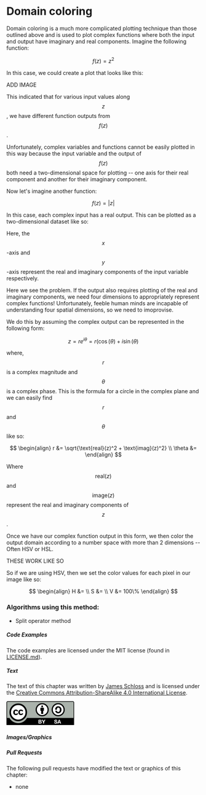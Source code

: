 # Domain coloring

Domain coloring is a much more complicated plotting technique than those outlined above and is used to plot complex functions where both the input and output have imaginary and real components.
Imagine the following function:

$$f(z) = z^2$$

In this case, we could create a plot that looks like this:

ADD IMAGE

This indicated that for various input values along $$z$$, we have different function outputs from $$f(z)$$.

Unfortunately, complex variables and functions cannot be easily plotted in this way because the input variable and the output of $$f(z)$$ both need a two-dimensional space for plotting -- one axis for their real component and another for their imaginary component.

Now let's imagine another function:

$$f(z) = |z|$$

In this case, each complex input has a real output.
This can be plotted as a two-dimensional dataset like so:

Here, the $$x$$-axis and $$y$$-axis represent the real and imaginary components of the input variable respectively.

Here we see the problem.
If the output also requires plotting of the real and imaginary components, we need four dimensions to appropriately represent complex functions!
Unfortunately, feeble human minds are incapable of understanding four spatial dimensions, so we need to imoprovise.

We do this by assuming the complex output can be represented in the following form:

$$z = re^{i \theta} = r(\cos(\theta) + i\sin(\theta)$$

where, $$r$$ is a complex magnitude and $$\theta$$ is a complex phase.
This is the formula for a circle in the complex plane and we can easily find $$r$$ and $$\theta$$ like so:

$$
\begin{align}
    r &= \sqrt{\text{real}(z)^2 + \text{imag}(z)^2} \\
    \theta &= 
\end{align}
$$

Where $$\text{real}(z)$$ and $$\text{image}(z)$$ represent the real and imaginary components of $$z$$.

Once we have our complex function output in this form, we then color the output domain according to a number space with more than 2 dimensions -- Often HSV or HSL.

THESE WORK LIKE SO

So if we are using HSV, then we set the color values for each pixel in our image like so:

$$
\begin{align}
    H &= \\
    S &= \\
    V &= 100\%
\end{align}
$$

### Algorithms using this method:
- Split operator method

##### Code Examples

The code examples are licensed under the MIT license (found in [LICENSE.md](https://github.com/algorithm-archivists/algorithm-archive/blob/master/LICENSE.md)).

##### Text

The text of this chapter was written by [James Schloss](https://github.com/leios) and is licensed under the [Creative Commons Attribution-ShareAlike 4.0 International License](https://creativecommons.org/licenses/by-sa/4.0/legalcode).

[<p><img  class="center" src="../cc/CC-BY-SA_icon.svg" /></p>](https://creativecommons.org/licenses/by-sa/4.0/)

##### Images/Graphics

##### Pull Requests

The following pull requests have modified the text or graphics of this chapter:
- none
